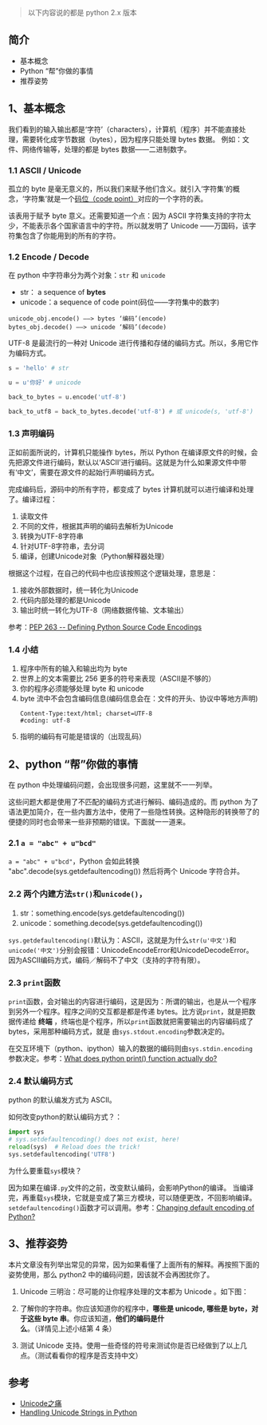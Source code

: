 > 以下内容说的都是 python 2.x 版本

## 简介
- 基本概念
- Python “帮”你做的事情
- 推荐姿势

## 1、基本概念
我们看到的输入输出都是‘字符’（characters），计算机（程序）并不能直接处理，需要转化成字节数据（bytes），因为程序只能处理 bytes 数据。
例如：文件、网络传输等，处理的都是 bytes 数据——二进制数字。

### 1.1 ASCII / Unicode
孤立的 byte 是毫无意义的，所以我们来赋予他们含义。就引入‘字符集’的概念，‘字符集’就是一个[码位（code point）](https://zh.wikipedia.org/wiki/%E7%A0%81%E4%BD%8D)对应的一个字符的表。

该表用于赋予 byte 意义。还需要知道一个点：因为 ASCII 字符集支持的字符太少，不能表示各个国家语言中的字符。所以就发明了
Unicode ——万国码，该字符集包含了你能用到的所有的字符。

### 1.2 Encode / Decode
在 python 中字符串分为两个对象：`str` 和 `unicode`
- str： a sequence of **bytes**
- unicode：a sequence of code point(码位——字符集中的数字)

```
unicode_obj.encode() ——> bytes ‘编码’(encode)
bytes_obj.decode() ——> unicode ‘解码’(decode)
```

UTF-8 是最流行的一种对 Unicode 进行传播和存储的编码方式。所以，多用它作为编码方式。

```python
s = 'hello' # str

u = u'你好' # unicode

back_to_bytes = u.encode('utf-8')

back_to_utf8 = back_to_bytes.decode('utf-8') # 或 unicode(s, 'utf-8')
```

### 1.3 声明编码
正如前面所说的，计算机只能操作 bytes，所以 Python 在编译原文件的时候，会先把源文件进行编码，默认以‘ASCII’进行编码。这就是为什么如果源文件中带有‘中文’，需要在源文件的起始行声明编码方式。

完成编码后，源码中的所有字符，都变成了 bytes 计算机就可以进行编译和处理了。编译过程：

1. 读取文件
2. 不同的文件，根据其声明的编码去解析为Unicode
3. 转换为UTF-8字符串
4. 针对UTF-8字符串，去分词
5. 编译，创建Unicode对象（Python解释器处理）

根据这个过程，在自己的代码中也应该按照这个逻辑处理，意思是：
1. 接收外部数据时，统一转化为Unicode
2. 代码内部处理的都是Unicode
3. 输出时统一转化为UTF-8（网络数据传输、文本输出）

参考：[PEP 263 -- Defining Python Source Code Encodings](https://www.python.org/dev/peps/pep-0263/)

### 1.4 小结
1. 程序中所有的输入和输出均为 byte
2. 世界上的文本需要比 256 更多的符号来表现（ASCII是不够的）
3. 你的程序必须能够处理 byte 和 unicode
4. byte 流中不会包含编码信息(编码信息会在：文件的开头、协议中等地方声明)
   ```
   Content-Type:text/html; charset=UTF-8
   #coding: utf-8
   ```
5. 指明的编码有可能是错误的（出现乱码）


## 2、python “帮”你做的事情
在 python 中处理编码问题，会出现很多问题，这里就不一一列举。

这些问题大都是使用了不匹配的编码方式进行解码、编码造成的。而 python 为了语法更加简介，在一些内置方法中，使用了一些隐性转换。这种隐形的转换带了的便捷的同时也会带来一些非预期的错误。下面就一一道来。

### 2.1 `a = "abc" + u"bcd"`
`a = "abc" + u"bcd"`，Python 会如此转换 "abc".decode(sys.getdefaultencoding()) 然后将两个 Unicode 字符合并。


### 2.2 两个内建方法`str()`和`unicode()`，
1. str：something.encode(sys.getdefaultencoding())
2. unicode：something.decode(sys.getdefaultencoding())

`sys.getdefaultencoding()`默认为：ASCII，这就是为什么`str(u'中文')`和`unicode('中文')`分别会报错：UnicodeEncodeError和UnicodeDecodeError。因为ASCII编码方式，编码／解码不了中文（支持的字符有限）。


### 2.3 `print`函数
`print`函数，会对输出的内容进行编码，这是因为：所谓的输出，也是从一个程序到另外一个程序。程序之间的交互都是都是传递 bytes。比方说`print`，就是把数据传递给 **终端** ，终端也是个程序，所以`print`函数就把需要输出的内容编码成了 bytes，采用那种编码方式，就是
由`sys.stdout.encoding`参数决定的。

在交互环境下（python、ipython）输入的数据的编码则由`sys.stdin.encoding`参数决定。参考：[What does python print() function actually do?](http://stackoverflow.com/questions/1979234/what-does-python-print-function-actually-do)


### 2.4 默认编码方式
python 的默认编发方式为 ASCII。

如何改变python的默认编码方式？：
```python
import sys
# sys.setdefaultencoding() does not exist, here!
reload(sys)  # Reload does the trick!
sys.setdefaultencoding('UTF8')
```
为什么要重载`sys`模块？

因为如果在编译`.py`文件的之前，改变默认编码，会影响Python的编译。
当编译完，再重载`sys`模块，它就是变成了第三方模块，可以随便更改，不回影响编译。`setdefaultencoding()`函数才可以调用。参考：[Changing default encoding of Python?](http://stackoverflow.com/questions/2276200/changing-default-encoding-of-python)

## 3、推荐姿势
本片文章没有列举出常见的异常，因为如果看懂了上面所有的解释。再按照下面的姿势使用，那么 python2 中的编码问题，因该就不会再困扰你了。
1. Unicode 三明治：尽可能的让你程序处理的文本都为 Unicode 。如下图：
![]()

2. 了解你的字符串。你应该知道你的程序中，**哪些是 unicode, 哪些是 byte，对于这些 byte 串**。你应该知道，**他们的编码是什么**。（详情见上述小结第 4 条）

3. 测试 Unicode 支持。使用一些奇怪的符号来测试你是否已经做到了以上几点。（测试看看你的程序是否支持中文）



## 参考
- [Unicode之痛](http://pycoders-weekly-chinese.readthedocs.io/en/latest/issue5/unipain.html)
- [Handling Unicode Strings in Python](https://blog.emacsos.com/unicode-in-python.html)
